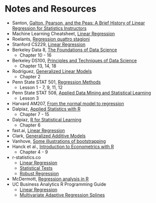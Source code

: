 # Notes and Resources

- Santon, [Galton, Pearson, and the Peas: A Brief History of Linear Regression for Statistics Instructors](http://www.amstat.org/publications/jse/v9n3/stanton.html)
- Machine Learning Cheatsheet, [Linear Regression](https://ml-cheatsheet.readthedocs.io/en/latest/linear_regression.html)
- Roelants, [Regression quattro stagioni](https://peterroelants.github.io/posts/linear-regression-four-ways)
- Stanford CS229, [Linear Regression](http://cs229.stanford.edu/notes/cs229-notes1.pdf)
- Berkeley Data 8, [The Foundations of Data Science](https://www.inferentialthinking.com/chapters/intro)
    - Chapter 10 - 16
- Berkeley DS100, [Principles and Techniques of Data Science](https://www.textbook.ds100.org)
    - Chapter 13, 14, 18
- Rodríguez, [Generalized Linear Models](https://data.princeton.edu/wws509/notes)
    - Chapter 2
- Penn State STAT 501, [Regression Methods](https://newonlinecourses.science.psu.edu/stat501/)
    - Lesson 1 - 7, 9, 11, 12
- Penn State STAT 508, [Applied Data Mining and Statistical Learning](https://newonlinecourses.science.psu.edu/stat508/)
    - Lesson 3
- Harvard AM207, [From the normal model to regression](http://am207.info/wiki/normalreg.html)
- Dalpiaz, [Applied Statistics with R](https://daviddalpiaz.github.io/appliedstats/)
    - Chapter 7 - 15
- Dalpiaz, [R for Statistical Learning](https://daviddalpiaz.github.io/r4sl/)
    - Chapter 6
- fast.ai, [Linear Regression](http://wiki.fast.ai/index.php/Linear_Regression)
- Clark, [Generalized Additive Models](https://m-clark.github.io/generalized-additive-models/)
- Vanhove, [Some illustrations of bootstrapping](https://janhove.github.io/teaching/2016/12/20/bootstrapping)
- Hanck et al., [Introduction to Econometrics with R](https://www.econometrics-with-r.org/index.html)
    - Chapter 4 - 9
- r-statistics.co
    - [Linear Regression](http://r-statistics.co/Linear-Regression.html)
    - [Statistical Tests](http://r-statistics.co/Statistical-Tests-in-R.html)
    - [Robust Regression](http://r-statistics.co/Robust-Regression-With-R.html)
- McDermott, [Regression analysis in R](https://raw.githack.com/uo-ec607/lectures/master/08-regression/08-regression.html)
- UC Business Analytics R Programming Guide
    - [Linear Regression](https://uc-r.github.io/linear_regression)
    - [Multivariate Adaptive Regression Splines](http://uc-r.github.io/mars)
